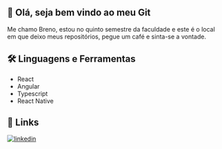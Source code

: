 
## 🚀 Olá, seja bem vindo ao meu Git
Me chamo Breno, estou no quinto semestre da faculdade e este é o local em que deixo meus repositórios, pegue um  café e sinta-se a vontade.

## 🛠 Linguagens e Ferramentas
* React
* Angular
* Typescript
* React Native



## 🔗 Links

[![linkedin](https://img.shields.io/badge/linkedin-0A66C2?style=for-the-badge&logo=linkedin&logoColor=white)](https://www.linkedin.com/in/breno-tosi-barros-819088186/)


